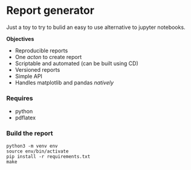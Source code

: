 # Report generator

Just a toy to try to bulid an easy to use alternative to jupyter notebooks.

**Objectives**
 - Reproducible reports
 - One *acton* to create report
 - Scriptable and automated (can be built using CD)
 - Versioned reports
 - Simple API
 - Handles matplotlib and pandas *natively*

### Requires

 - python
 - pdflatex

### Build the report

```
python3 -m venv env
source env/bin/activate
pip install -r requirements.txt
make
```
